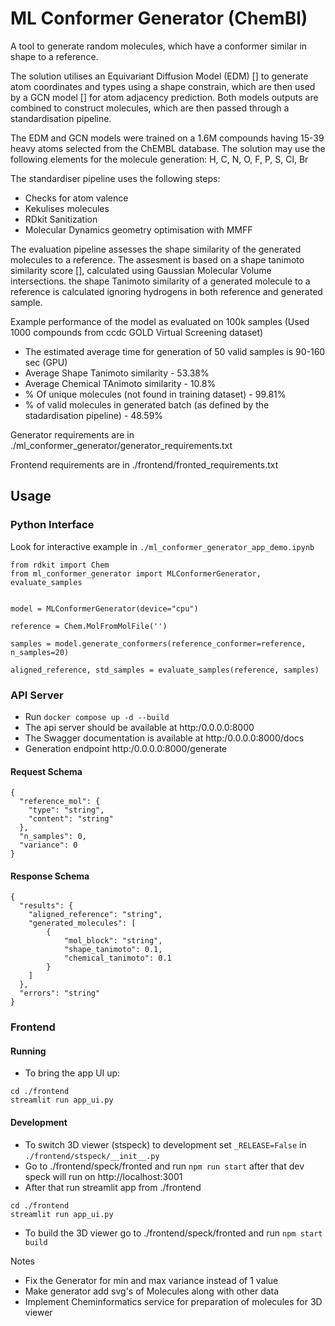 # ML Conformer Generator (ChemBl)

A tool to generate random molecules, which have a conformer similar in shape to a reference.

The solution utilises an Equivariant Diffusion Model (EDM) [] to generate atom coordinates and types using a shape constrain,
which are then used by a GCN model [] for atom adjacency prediction. Both models outputs are combined to construct
molecules, which are then passed through a standardisation pipeline.

The EDM and GCN models were trained on a 1.6M compounds having 15-39 heavy atoms selected from the ChEMBL database.
The solution may use the following elements for the molecule generation: H, C, N, O, F, P, S, Cl, Br

The standardiser pipeline uses the following steps:
- Checks for atom valence
- Kekulises molecules
- RDkit Sanitization
- Molecular Dynamics geometry optimisation with MMFF

The evaluation pipeline assesses the shape similarity of the generated molecules to a reference. 
The assesment is based on a shape tanimoto similarity score [], calculated using Gaussian Molecular Volume intersections.
the shape Tanimoto similarity of a generated molecule to a reference is calculated ignoring hydrogens in both reference and generated sample.

Example performance of the model as evaluated on 100k samples
(Used 1000 compounds from ccdc GOLD Virtual Screening dataset)
- The estimated average time for generation of 50 valid samples is 90-160 sec (GPU)
- Average Shape Tanimoto similarity - 53.38%
- Average Chemical TAnimoto similarity - 10.8%
- % Of unique molecules (not found in training dataset) - 99.81%
- % of valid molecules in generated batch (as defined by the stadardisation pipeline) - 48.59%

Generator requirements are in  ./ml_conformer_generator/generator_requirements.txt

Frontend requirements are in ./frontend/fronted_requirements.txt


## Usage

### Python Interface
Look for interactive example in `./ml_conformer_generator_app_demo.ipynb`

```
from rdkit import Chem
from ml_conformer_generator import MLConformerGenerator, evaluate_samples


model = MLConformerGenerator(device="cpu")

reference = Сhem.MolFromMolFile('')

samples = model.generate_conformers(reference_conformer=reference, n_samples=20)
    
aligned_reference, std_samples = evaluate_samples(reference, samples)

```

### API Server
- Run `docker compose up -d --build`
- The api server should be available at http:/0.0.0.0:8000
- The Swagger documentation is available at http:/0.0.0.0:8000/docs
- Generation endpoint http:/0.0.0.0:8000/generate

#### Request Schema
```
{
  "reference_mol": {
    "type": "string",
    "content": "string"
  },
  "n_samples": 0,
  "variance": 0
}
```
#### Response Schema
```
{
  "results": {
    "aligned_reference": "string",
    "generated_molecules": [
        {
            "mol_block": "string",
            "shape_tanimoto": 0.1,
            "chemical_tanimoto": 0.1
        }
    ]
  },
  "errors": "string"
}

```

### Frontend 

#### Running
- To bring the app UI up:
```
cd ./frontend
streamlit run app_ui.py
```


#### Development
- To switch 3D viewer (stspeck) to development set `_RELEASE=False` in `./frontend/stspeck/__init__.py`
- Go to ./frontend/speck/fronted and run `npm run start` after that dev speck will run on http://localhost:3001
- After that run streamlit app from ./frontend
```
cd ./frontend
streamlit run app_ui.py
```
- To build the 3D viewer go to ./frontend/speck/fronted and run `npm start build`



Notes
- Fix the Generator for min and max variance instead of 1 value
- Make generator add svg's of Molecules along with other data
- Implement Cheminformatics service for preparation of molecules for 3D viewer